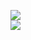 ![](https://www.xda-developers.com/files/2018/01/This-is-Googles-Fuchsia-OS-running-on-the-Pixelbook-Video.png)</br>
![](https://i.ytimg.com/vi/S2OensKy_18/maxresdefault.jpg)</br>
